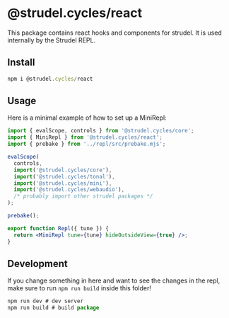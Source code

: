 # @strudel.cycles/react

This package contains react hooks and components for strudel. It is used internally by the Strudel REPL.

## Install

```js
npm i @strudel.cycles/react
```

## Usage

Here is a minimal example of how to set up a MiniRepl:

```jsx
import { evalScope, controls } from '@strudel.cycles/core';
import { MiniRepl } from '@strudel.cycles/react';
import { prebake } from '../repl/src/prebake.mjs';

evalScope(
  controls,
  import('@strudel.cycles/core'),
  import('@strudel.cycles/tonal'),
  import('@strudel.cycles/mini'),
  import('@strudel.cycles/webaudio'),
  /* probably import other strudel packages */
);

prebake();

export function Repl({ tune }) {
  return <MiniRepl tune={tune} hideOutsideView={true} />;
}
```

## Development

If you change something in here and want to see the changes in the repl, make sure to run `npm run build` inside this folder!

```js
npm run dev # dev server
npm run build # build package
```
